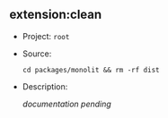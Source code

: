 ## extension:clean

-   Project: `root`
-   Source:

    ```shell
    cd packages/monolit && rm -rf dist
    ```

-   Description:

    _documentation pending_
